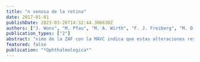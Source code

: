 ```yaml
---
title: "n venosa de la retina"
date: 2017-01-01
publishDate: 2023-03-26T14:32:44.306630Z
authors: ["J. Wons", "M. Pfau", "M. A. Wirth", "F. J. Freiberg", "M. D. Becker", "S. Michels"]
publication_types: ["2"]
abstract: "ximo de la ZAF con la MAVC indica que estas alteraciones resultan funcionalmente relevantes."
featured: false
publication: "*Ophthalmologica*"
---
```


